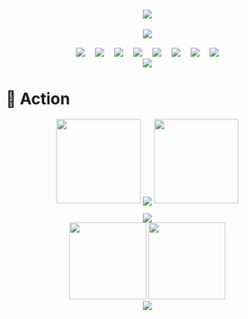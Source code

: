 <!-- 动态打字效果 -->
<h1 align="center">
    <a href="https://lisir.me/">
        <img
            src="https://readme-typing-svg.herokuapp.com/?lines=console.log(%22Hello%2C%20World!%22);LISIR祝您今天愉快!&center=true&size=27">
    </a>
</h1>

<!-- 敲代码的图片 -->
<div align="center"><img order-radius="100px"
        src="https://cdn.jsdelivr.net/gh/sun0225SUN/photos/images/202108300019556.gif" /></div>
<br>

<!-- 个人资料徽标 -->
<div align="center">
    <a href="https://lisir.me/"><img
            src="https://img.shields.io/badge/website-%E4%B8%AA%E4%BA%BA%E7%BD%91%E7%AB%99-blue"></a>&emsp;
    <a href="https://twitter.com/"><img src="https://img.shields.io/badge/twitter-%E6%8E%A8%E7%89%B9-blue"></a>&emsp;
    <a href="https://www.facebook.com/"><img
            src="https://img.shields.io/badge/facebook-%E8%84%B8%E4%B9%A6-003472"></a>&emsp;
    <a href="https://www.youtube.com/channel/"><img
            src="https://img.shields.io/badge/youtube-%E6%B2%B9%E7%AE%A1-c32136"></a>&emsp;
    <a href="https://blog.csdn.net/"><img src="https://img.shields.io/badge/CSDN-%E5%8D%9A%E5%AE%A2-c32136"></a>&emsp;
    <a href="https://space.bilibili.com/"><img src="https://img.shields.io/badge/bilibili-B%E7%AB%99-ff69b4"></a>&emsp;
    <a href="https://www.zhihu.com/people/"><img
            src="https://img.shields.io/badge/zhihu-%E7%9F%A5%E4%B9%8E-blue"></a>&emsp;
    <!-- 访客数统计徽标 -->
    <img src="https://visitor-badge.glitch.me/badge?page_id=wkwbk" /></div>

<!-- 贪吃蛇代码贡献图 -->
<div align="center"><img src="https://cdn.jsdelivr.net/gh/wkwbk/wkwbk/assets/github-contribution-grid-snake.svg" />
</div>

# 🚀 Action

<!-- 连续提交代码天数记录 -->
<p align="center">
    <img width="150" src="https://cdn.jsdelivr.net/gh/sun0225SUN/photos/images/202108300310676.png" />
    <img align="center"
        src="https://github-readme-streak-stats.herokuapp.com/?user=wkwbk&theme=dark&hide_border=true" />
    <img width="150" src="https://cdn.jsdelivr.net/gh/sun0225SUN/photos/images/202108300312623.png" />
</p>

<!-- GitHub奖杯🏆 -->
<div align="center">
    <img src="https://github-profile-trophy.vercel.app/?username=wkwbk" />
</div>

<!-- GitHub数据统计 -->
<div align="center">
    <img height="137px"
        src="https://github-readme-stats.vercel.app/api?username=wkwbk&hide_title=true&hide_border=true&show_icons=trueline_height=21&text_color=000&icon_color=000&bg_color=0,ea6161,ffc64d,fffc4d,52fa5a&theme=graywhite" />
    <img height="137px"
        src="https://github-readme-stats.vercel.app/api/top-langs/?username=wkwbk&hide_title=true&hide_border=true&layout=compact&langs_count=6&text_color=000&icon_color=fff&bg_color=0,52fa5a,4dfcff,c64dff&theme=graywhite" />
</div>

<!-- GitHub Activity Graph -->
<div align="center">
    <img src="https://activity-graph.herokuapp.com/graph?username=wkwbk&theme=xcode" />
</div>
